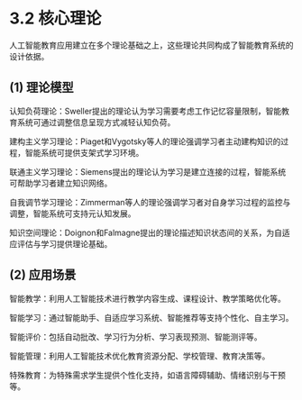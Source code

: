 # 3.2 核心理论

人工智能教育应用建立在多个理论基础之上，这些理论共同构成了智能教育系统的设计依据。

## (1) 理论模型

认知负荷理论：Sweller提出的理论认为学习需要考虑工作记忆容量限制，智能教育系统可通过调整信息呈现方式减轻认知负荷。

建构主义学习理论：Piaget和Vygotsky等人的理论强调学习者主动建构知识的过程，智能系统可提供支架式学习环境。

联通主义学习理论：Siemens提出的理论认为学习是建立连接的过程，智能系统可帮助学习者建立知识网络。

自我调节学习理论：Zimmerman等人的理论强调学习者对自身学习过程的监控与调整，智能系统可支持元认知发展。

知识空间理论：Doignon和Falmagne提出的理论描述知识状态间的关系，为自适应评估与学习提供理论基础。

## (2) 应用场景

智能教学：利用人工智能技术进行教学内容生成、课程设计、教学策略优化等。

智能学习：通过智能助手、自适应学习系统、智能推荐等支持个性化、自主学习。

智能评价：包括自动批改、学习行为分析、学习表现预测、智能测评等。

智能管理：利用人工智能技术优化教育资源分配、学校管理、教育决策等。

特殊教育：为特殊需求学生提供个性化支持，如语言障碍辅助、情绪识别与干预等。
